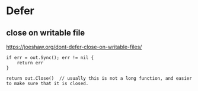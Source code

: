 # Defer
## close on writable file
https://joeshaw.org/dont-defer-close-on-writable-files/
```
if err = out.Sync(); err != nil {
    return err
}

return out.Close()  // usually this is not a long function, and easier to make sure that it is closed.
```
## 
